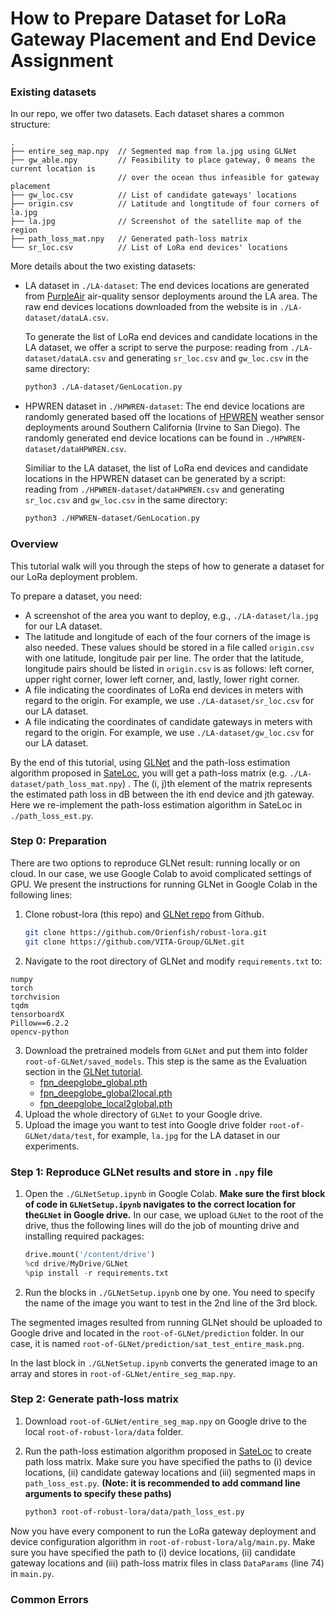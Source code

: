 # How to Prepare Dataset for LoRa Gateway Placement and End Device Assignment

### Existing datasets

In our repo, we offer two datasets. Each dataset shares a common structure:

```
.
├── entire_seg_map.npy  // Segmented map from la.jpg using GLNet
├── gw_able.npy         // Feasibility to place gateway, 0 means the current location is
                        // over the ocean thus infeasible for gateway placement
├── gw_loc.csv          // List of candidate gateways' locations 
├── origin.csv          // Latitude and longtitude of four corners of la.jpg
├── la.jpg              // Screenshot of the satellite map of the region
├── path_loss_mat.npy   // Generated path-loss matrix
└── sr_loc.csv          // List of LoRa end devices' locations
```

More details about the two existing datasets:

* LA dataset in `./LA-dataset`: The end devices locations are generated from [PurpleAir](https://www2.purpleair.com/) air-quality sensor deployments around the LA area. The raw end devices locations downloaded from the website is in `./LA-dataset/dataLA.csv`.

  To generate the list of LoRa end devices and candidate locations in the LA dataset, we offer a script to serve the purpose:  reading from `./LA-dataset/dataLA.csv` and generating `sr_loc.csv` and `gw_loc.csv` in the same directory:

  ```bash
  python3 ./LA-dataset/GenLocation.py
  ```

* HPWREN dataset in `./HPWREN-dataset`: The end device locations are randomly generated based off the locations of [HPWREN](https://hpwren.ucsd.edu/Sensors/) weather sensor deployments around Southern California (Irvine to San Diego). The randomly generated end device locations can be found in `./HPWREN-dataset/dataHPWREN.csv`.

  Similiar to the LA dataset, the list of LoRa end devices and candidate locations in the HPWREN dataset can be generated by a script:  
  reading from `./HPWREN-dataset/dataHPWREN.csv` and generating `sr_loc.csv` and `gw_loc.csv` in the same directory: 
  ```bash
  python3 ./HPWREN-dataset/GenLocation.py
  ```

### Overview

This tutorial walk will you through the steps of how to generate a dataset for our LoRa deployment problem.

To prepare a dataset, you need:

* A screenshot of the area you want to deploy, e.g., `./LA-dataset/la.jpg` for our LA dataset. 
* The latitude and longitude of each of the four corners of the image is also needed. These values should be stored in a file called `origin.csv` with one latitude, longitude pair per line. The order that the latitude, longitude pairs should be listed in `origin.csv` is as follows: left corner, upper right corner, lower left corner, and, lastly, lower right corner.
* A file indicating the coordinates of LoRa end devices in meters with regard to the origin. For example, we use `./LA-dataset/sr_loc.csv` for our LA dataset.
* A file indicating the coordinates of candidate gateways in meters with regard to the origin. For example, we use `./LA-dataset/gw_loc.csv` for our LA dataset.

By the end of this tutorial, using [GLNet](https://github.com/VITA-Group/GLNet) and the path-loss estimation algorithm proposed in [SateLoc](https://ieeexplore.ieee.org/abstract/document/9111031), you will get a path-loss matrix (e.g. `./LA-dataset/path_loss_mat.npy`) . The (i, j)th element of the matrix represents the estimated path loss in dB between the ith end device and jth gateway. Here we re-implement the path-loss estimation algorithm in SateLoc in `./path_loss_est.py`.

### Step 0: Preparation 

There are two options to reproduce GLNet result: running locally or on cloud. In our case, we use Google Colab to avoid complicated settings of GPU. We present the instructions for running GLNet in Google Colab in the following lines:

1. Clone robust-lora (this repo) and [GLNet repo](https://github.com/VITA-Group/GLNet) from Github. 

   ```bash
   git clone https://github.com/Orienfish/robust-lora.git
   git clone https://github.com/VITA-Group/GLNet.git
   ```

2. Navigate to the root directory of GLNet and modify `requirements.txt` to:

```
numpy
torch
torchvision
tqdm
tensorboardX
Pillow==6.2.2
opencv-python
```

3. Download the pretrained models from `GLNet` and put them into folder `root-of-GLNet/saved_models`. This step is the same as the Evaluation section in the [GLNet tutorial](https://github.com/VITA-Group/GLNet).
   * [fpn_deepglobe_global.pth](https://drive.google.com/file/d/1xUJoNEzj5LeclH9tHXZ2VsEI9LpC77kQ/view?usp=sharing)
   * [fpn_deepglobe_global2local.pth](https://drive.google.com/file/d/1_lCzi2KIygcrRcvBJ31G3cBwAMibn_AS/view?usp=sharing)
   * [fpn_deepglobe_local2global.pth](https://drive.google.com/file/d/198EcAO7VN8Ujn4N4FBg3sRgb8R_UKhYv/view?usp=sharing)
4. Upload the whole directory of `GLNet` to your Google drive. 
5. Upload the image you want to test into Google drive folder `root-of-GLNet/data/test`, for example, `la.jpg` for the LA dataset in our experiments.

### Step 1: Reproduce GLNet results and store in `.npy` file

1. Open the `./GLNetSetup.ipynb` in Google Colab. **Make sure the first block of code in `GLNetSetup.ipynb` navigates to the correct location for the`GLNet` in Google drive.** In our case, we upload `GLNet` to the root of the drive, thus the following lines will do the job of mounting drive and installing required packages:

   ```python
   drive.mount('/content/drive')
   %cd drive/MyDrive/GLNet
   %pip install -r requirements.txt
   ```

2. Run the blocks in `./GLNetSetup.ipynb` one by one. You need to specify the name of the image you want to test in the 2nd line of the 3rd block.

The segmented images resulted from running GLNet should be uploaded to Google drive and located in the `root-of-GLNet/prediction` folder. In our case, it is named `root-of-GLNet/prediction/sat_test_entire_mask.png`. 

In the last block in `./GLNetSetup.ipynb` converts the generated image to an array and stores in `root-of-GLNet/entire_seg_map.npy`.

### Step 2: Generate path-loss matrix 

1. Download `root-of-GLNet/entire_seg_map.npy` on Google drive to the local `root-of-robust-lora/data` folder. 

2. Run the path-loss estimation algorithm proposed in [SateLoc](https://ieeexplore.ieee.org/abstract/document/9111031) to create path loss matrix. Make sure you have specified the paths to (i) device locations, (ii) candidate gateway locations and (iii) segmented maps in `path_loss_est.py`. **(Note: it is recommended to add command line arguments to specify these paths)**

   ```bash
   python3 root-of-robust-lora/data/path_loss_est.py
   ```

Now you have every component to run the LoRa gateway deployment and device configuration algorithm in `root-of-robust-lora/alg/main.py`. Make sure you have specified the path to (i) device locations, (ii) candidate gateway locations and (iii) path-loss matrix files in class `DataParams` (line 74) in `main.py`.

### Common Errors

